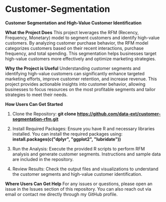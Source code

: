 # Customer-Segmentation
**Customer Segmentation and High-Value Customer Identification**

**What the Project Does**
This project leverages the RFM (Recency, Frequency, Monetary) model to segment customers and identify high-value customers. By analyzing customer purchase behavior, the RFM model categorizes customers based on their recent interactions, purchase frequency, and total spending. This segmentation helps businesses target high-value customers more effectively and optimize marketing strategies.

**Why the Project is Useful**
Understanding customer segments and identifying high-value customers can significantly enhance targeted marketing efforts, improve customer retention, and increase revenue. This project provides actionable insights into customer behavior, allowing businesses to focus resources on the most profitable segments and tailor strategies to meet their needs.

**How Users Can Get Started**

1. Clone the Repository:
**git clone https://github.com/data-ext/customer-segmentation-rfm.git**

2. Install Required Packages: Ensure you have R and necessary libraries installed. You can install the required packages using:
**install.packages(c("dplyr", "ggplot2", "lubridate"))**

3. Run the Analysis: Execute the provided R scripts to perform RFM analysis and generate customer segments. Instructions and sample data are included in the repository.

4. Review Results: Check the output files and visualizations to understand the customer segments and high-value customer identification.

**Where Users Can Get Help**
For any issues or questions, please open an issue in the Issues section of this repository. You can also reach out via email or contact me directly through my GitHub profile.

